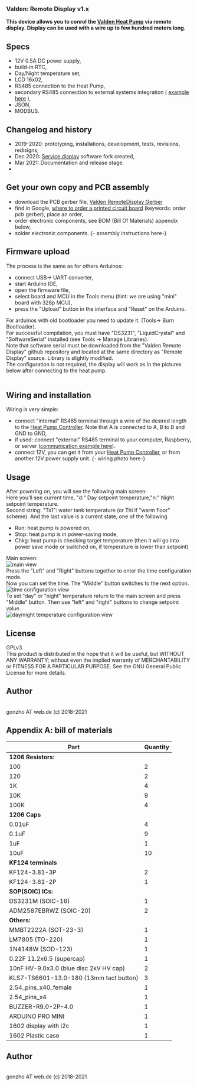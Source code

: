 ### Valden: Remote Display v1.x
<b>  This device allows you to conrol the [Valden Heat Pump](https://github.com/openhp/HeatPumpController/) via remote display. Display can be used with a wire up to few hundred meters long.</b>

## Specs
- 12V 0.5A DC power supply, 
- build-in RTC,
- Day/Night temperature set,
- LCD 16x02,
- RS485 connection to the Heat Pump,
- secondary RS485 connection to external systems integration ( [example here](https://github.com/openhp/HP-integration-example/) ),
- JSON,
- MODBUS.


## Changelog and history
- 2019-2020: prototyping, installations, development, tests, revisions, redisigns,
- Dec 2020: [Service display](https://github.com/openhp/ServiceDisplay/) software fork created,
- Mar 2021: Documentation and release stage.
- 
## Get your own copy and PCB assembly
- download the PCB gerber file, [Valden RemoteDisplay Gerber](./Valden_RemoteDisplay_Gerber.zip)
- find in Google, [where to order a printed circuit board](https://www.google.com/search?q=order+pcb+gerber) (keywords: order pcb gerber), place an order,
- order electronic components, see BOM (Bill Of Materials) appendix below,
- solder electronic components. {- assembly instructions here-}

## Firmware upload
The process is the same as for others Arduinos:
- connect USB-> UART converter,
- start Arduino IDE,
- open the firmware file,
- select board and MCU in the Tools menu (hint: we are using "mini" board with 328p MCU),
- press the "Upload" button in the interface and "Reset" on the Arduino.

For arduinos with old bootloader you need to update it. (Tools-> Burn Bootloader).<br>
For successful compilation, you must have "DS3231", "LiquidCrystal" and "SoftwareSerial" installed (see Tools -> Manage Libraries).<br>
Note that software serial must be downloaded from the "Valden Remote Display" github repository and located at the same directory as "Remote Display" source. Library is slightly modified.<br>
The configuration is not required, the display will work as in the pictures below after connecting to the heat pump. <br> <br>

## Wiring and installation
Wiring is very simple: <br>
- connect "internal" RS485 terminal through a wire of the desired length to the [Heat Pump Controller](https://github.com/openhp/HeatPumpController/). Note that A is connected to A, B to B and GND to GND,
- if used: connect "external" RS485 terminal to your computer, Raspberry, or server ([communication example here](https://github.com/openhp/HP-integration-example)).
- connect 12V, you can get it from your [Heat Pump Controller](https://github.com/openhp/HeatPumpController/), or from another 12V power supply unit.
{- wiring photo here-}

## Usage
After powering on, you will see the following main screen:<br>
Here you'll see current time, "d:" Day setpoint temperature,"n:" Night setpoint temperature.<br>
Second string: "Ts1": water tank temperature (or Thi if "warm floor" scheme). And the last value is a current state, one of the following
- Run: heat pump is powered on,
- Stop: heat pump is in power-saving mode,
- Chkg: heat pump is checking target temperature (then it will go into power save mode or switched on, if temperature is lower than setpoint)

Main screen:<br>
![main view](./m_display_main.jpg)<br>
Press the "Left" and "Right" buttons together to enter the time configuration mode. <br>
Now you can set the time. The "Middle" button switches to the next option.<br>
![time configuration view](./m_display_timeconf.jpg)<br>
To set "day" or "night" temperature return to the main screen and press "Middle" button. Then use "left" and "right" buttons to change setpoint value.<br>
![day/night temperature configuration view](./m_display_t_conf.jpg)<br>

## License
GPLv3. <br>
This product is distributed in the hope that it will be useful,	but WITHOUT ANY WARRANTY; without even the implied warranty of MERCHANTABILITY or FITNESS FOR A PARTICULAR PURPOSE.  See the GNU General Public License for more details.<br>

## Author
<br>
gonzho АТ web.de (c) 2018-2021<br>

## Appendix A: bill of materials
| Part | Quantity |
| ------------- | ------------- |
| **1206 Resistors:**	||
| 100	  | 2 |
| 120	  | 2 |
| 1K	   | 4 |
| 10K	  | 9 | 
| 100K	 | 4 |
| **1206 Caps**	||
| 0.01uF	  | 4 |
| 0.1uF	   | 9 |
| 1uF    	 | 1 |
| 10uF	    | 10 |
| **KF124 terminals** ||
| KF124-3.81-3P	 | 2 |
| KF124-3.81-2P	 | 1 |
| **SOP(SOIC) ICs:**	||
| DS3231M     (SOIC-16)	 | 1 |
| ADM2587EBRWZ (SOIC-20)	| 2 |
| **Others:**	|				|	
| MMBT2222A (SOT-23-3)	| 1 |
| LM7805 (TO-220)	     | 1 |
| 1N4148W (SOD-123)	   | 1 |
| 0.22F  11.2x6.5 (supercap)	| 1 |
| 10nF HV-9.0x3.0 (blue disc 2kV HV cap)	| 2	|
| KLS7-TS6601-13.0-180 (13mm tact button)	| 3	|
| 2.54_pins_x40_female	      | 1 |
| 2.54_pins_x4	              | 1 |
| BUZZER-R9.0-2P-4.0				     | 1	|
| ARDUINO PRO MINI	          | 1 |
| 1602 display with i2c	     | 1 |
| 1602 Plastic case 	        | 1 |

## Author
<br>
gonzho АТ web.de (c) 2018-2021<br>
